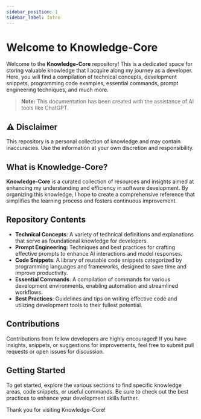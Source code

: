 ```yaml
---
sidebar_position: 1
sidebar_label: Intro
---
```


# Welcome to Knowledge-Core

Welcome to the **Knowledge-Core** repository! This is a dedicated space for storing valuable knowledge that I acquire along my journey as a developer. Here, you will find a compilation of technical concepts, development snippets, programming code examples, essential commands, prompt engineering techniques, and much more.

> **Note:** This documentation has been created with the assistance of AI tools like ChatGPT.

## ⚠️ **Disclaimer**  
This repository is a personal collection of knowledge and may contain inaccuracies. Use the information at your own discretion and responsibility.

## What is Knowledge-Core?
**Knowledge-Core** is a curated collection of resources and insights aimed at enhancing my understanding and efficiency in software development. By organizing this knowledge, I hope to create a comprehensive reference that simplifies the learning process and fosters continuous improvement.

## Repository Contents
- **Technical Concepts**: A variety of technical definitions and explanations that serve as foundational knowledge for developers.
- **Prompt Engineering**: Techniques and best practices for crafting effective prompts to enhance AI interactions and model responses.
- **Code Snippets**: A library of reusable code snippets categorized by programming languages and frameworks, designed to save time and improve productivity.
- **Essential Commands**: A compilation of commands for various development environments, enabling automation and streamlined workflows.
- **Best Practices**: Guidelines and tips on writing effective code and utilizing development tools to their fullest potential.

## Contributions
Contributions from fellow developers are highly encouraged! If you have insights, snippets, or suggestions for improvements, feel free to submit pull requests or open issues for discussion.

## Getting Started
To get started, explore the various sections to find specific knowledge areas, code snippets, or useful commands. Be sure to check out the best practices to enhance your development skills further.

Thank you for visiting Knowledge-Core!
